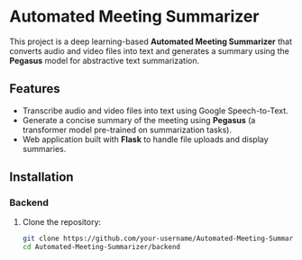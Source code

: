 # Automated Meeting Summarizer

This project is a deep learning-based **Automated Meeting Summarizer** that converts audio and video files into text and generates a summary using the **Pegasus** model for abstractive text summarization.

## Features
- Transcribe audio and video files into text using Google Speech-to-Text.
- Generate a concise summary of the meeting using **Pegasus** (a transformer model pre-trained on summarization tasks).
- Web application built with **Flask** to handle file uploads and display summaries.

## Installation

### Backend

1. Clone the repository:
   ```bash
   git clone https://github.com/your-username/Automated-Meeting-Summarizer.git
   cd Automated-Meeting-Summarizer/backend
